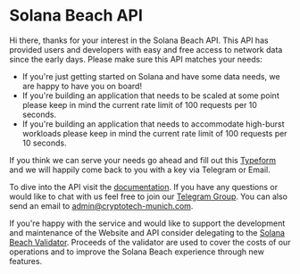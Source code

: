 # Solana Beach API

Hi there, thanks for your interest in the Solana Beach API.
This API has provided users and developers with easy and free access to network data since the early days.
Please make sure this API matches your needs:
- If you're just getting started on Solana and have some data needs, we are happy to have you on board!
- If you're building an application that needs to be scaled at some point please keep in mind the current rate limit of 100 requests per 10 seconds.
- If you're building an application that needs to accommodate high-burst workloads please keep in mind the current rate limit of 100 requests per 10 seconds.

If you think we can serve your needs go ahead and fill out this [Typeform](https://solanabeach.typeform.com/to/FYhRvn21) and we will happily come back to you with a key via Telegram or Email. 

To dive into the API visit the [documentation](https://app.swaggerhub.com/apis-docs/V2261/solanabeach-backend_api/0.0.1). If you have any questions or would like to chat with us feel free to join our [Telegram Group](https://t.me/+UW04VHylcMdlZmUy). You can also send an email to admin@cryptotech-munich.com.

If you're happy with the service and would like to support the development and maintenance of the Website and API consider delegating to the [Solana Beach Validator](https://solanabeach.io/validator/BeachiopjxQxL7CaHNSZsynApiZCKx9QFVtcWNz3jDBo). Proceeds of the validator are used to cover the costs of our operations and to improve the Solana Beach experience through new features.
